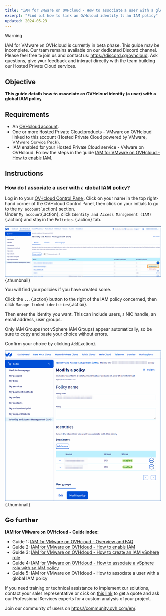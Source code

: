 ```yaml
---
title: "IAM for VMware on OVHcloud - How to associate a user with a global IAM policy"
excerpt: "Find out how to link an OVHcloud identity to an IAM policy"
updated: 2024-05-23
---
```


> [!warning]
> IAM for VMware on OVHcloud is currently in beta phase.
> This guide may be incomplete. Our team remains available on our dedicated Discord channel. Please feel free to join us and contact us: <https://discord.gg/ovhcloud>. Ask questions, give your feedback and interact directly with the team building our Hosted Private Cloud services.

## Objective

**This guide details how to associate an OVHcloud identity (a user) with a global IAM policy**.

## Requirements

- An [OVHcloud account](/pages/account_and_service_management/account_information/ovhcloud-account-creation).
- One or more Hosted Private Cloud products - VMware on OVHcloud linked to this account (Hosted Private Cloud powered by VMware, VMware Service Pack).
- IAM enabled for your Hosted Private Cloud service - VMware on OVHcloud. Follow the steps in the guide [IAM for VMware on OVHcloud - How to enable IAM](/pages/hosted_private_cloud/hosted_private_cloud_powered_by_vmware/vmware_iam_activation).

## Instructions

### How do I associate a user with a global IAM policy?

Log in to your [OVHcloud Control Panel](/links/manager). Click on your name in the top right-hand corner of the OVHcloud Control Panel, then click on your initials to go to the `My account`{.action} section.<br>
Under `My account`{.action}, click `Identity and Access Management (IAM)`{.action} and stay in the `Policies.`{.action} tab.

![IAM USER POLICY](../vmware_iam_role_policy/images/iam_user_policy_4.png){.thumbnail}

You will find your policies if you have created some.

Click the `...`{.action} button to the right of the IAM policy concerned, then click `Manage linked identities`{.action}.

Then enter the identity you want. This can include users, a NIC handle, an email address, user groups.

Only IAM Groups (not vSphere IAM Groups) appear automatically, so be sure to copy and paste your choice without errors.

Confirm your choice by clicking `Add`{.action}.

![IAM user policy](../vmware_iam_role_policy/images/iam_user_policy_3.png){.thumbnail}

## Go further

**IAM for VMware on OVHcloud - Guide index:**

- Guide 1: [IAM for VMware on OVHcloud - Overview and FAQ](/pages/hosted_private_cloud/hosted_private_cloud_powered_by_vmware/vmware_iam_getting_started)
- Guide 2: [IAM for VMware on OVHcloud - How to enable IAM](/pages/hosted_private_cloud/hosted_private_cloud_powered_by_vmware/vmware_iam_activation)
- Guide 3: [IAM for VMware on OVHcloud - How to create an IAM vSphere role](/pages/hosted_private_cloud/hosted_private_cloud_powered_by_vmware/vmware_iam_role)
- Guide 4: [IAM for VMware on OVHcloud - How to associate a vSphere role with an IAM policy](/pages/hosted_private_cloud/hosted_private_cloud_powered_by_vmware/vmware_iam_role_policy)
- Guide 5: IAM for VMware on OVHcloud - How to associate a user with a global IAM policy

If you need training or technical assistance to implement our solutions, contact your sales representative or click on [this link](https://www.ovhcloud.com/en-sg/professional-services/) to get a quote and ask our Professional Services experts for a custom analysis of your project.

Join our community of users on <https://community.ovh.com/en/>.
